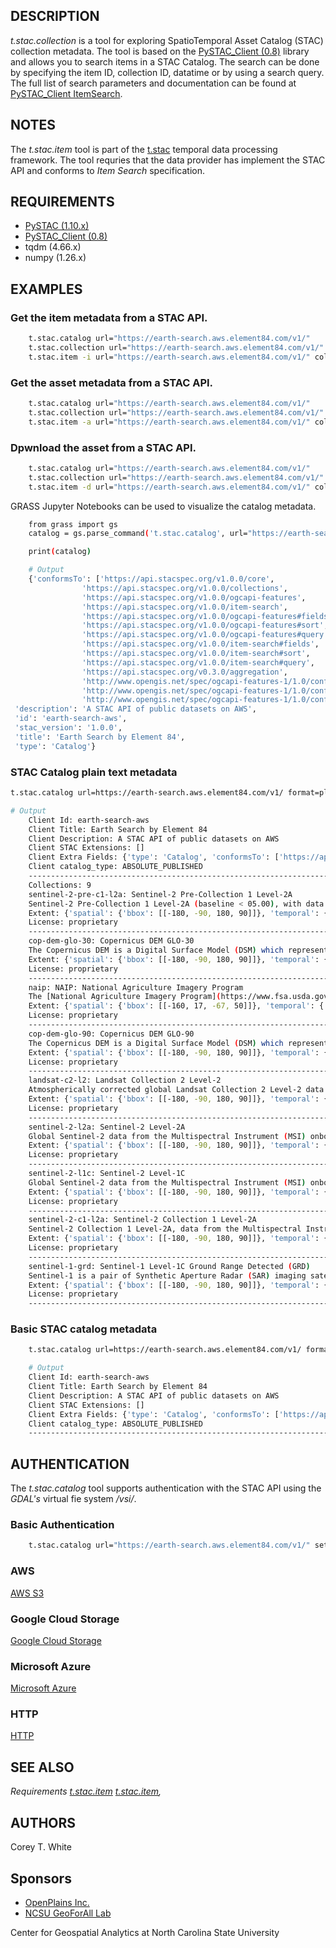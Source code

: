 ## DESCRIPTION

*t.stac.collection* is a tool for exploring SpatioTemporal Asset Catalog
(STAC) collection metadata. The tool is based on the [PySTAC\_Client
(0.8)](https://pystac-client.readthedocs.io/en/stable/) library and
allows you to search items in a STAC Catalog. The search can be done by
specifying the item ID, collection ID, datatime or by using a search
query. The full list of search parameters and documentation can be found
at [PySTAC\_Client
ItemSearch](https://pystac-client.readthedocs.io/en/stable/api.html#item-search).

## NOTES

The *t.stac.item* tool is part of the
[t.stac](https://grass.osgeo.org/grass-stable/manuals/t.stac.html)
temporal data processing framework. The tool requries that the data
provider has implement the STAC API and conforms to *Item Search*
specification.

## REQUIREMENTS

  - [PySTAC
    (1.10.x)](https://pystac.readthedocs.io/en/stable/installation.html)
  - [PySTAC\_Client
    (0.8)](https://pystac-client.readthedocs.io/en/stable/)
  - tqdm (4.66.x)
  - numpy (1.26.x)

## EXAMPLES

### Get the item metadata from a STAC API.

```sh
    t.stac.catalog url="https://earth-search.aws.element84.com/v1/"
    t.stac.collection url="https://earth-search.aws.element84.com/v1/" collection_id="sentinel-2-l2a"
    t.stac.item -i url="https://earth-search.aws.element84.com/v1/" collection_id="sentinel-2-l2a" item_id="S2B_36QWD_20220301_0_L2A"
```

### Get the asset metadata from a STAC API.

```sh
    t.stac.catalog url="https://earth-search.aws.element84.com/v1/"
    t.stac.collection url="https://earth-search.aws.element84.com/v1/" collection_id="sentinel-2-l2a"
    t.stac.item -a url="https://earth-search.aws.element84.com/v1/" collection_id="sentinel-2-l2a" item_id="S2B_36QWD_20220301_0_L2A"
```

### Dpwnload the asset from a STAC API.

```sh
    t.stac.catalog url="https://earth-search.aws.element84.com/v1/"
    t.stac.collection url="https://earth-search.aws.element84.com/v1/" collection_id="sentinel-2-l2a"
    t.stac.item -d url="https://earth-search.aws.element84.com/v1/" collection_id="sentinel-2-l2a" item_id="S2B_36QWD_20220301_0_L2A"
```

GRASS Jupyter Notebooks can be used to visualize the catalog metadata.

```sh
    from grass import gs
    catalog = gs.parse_command('t.stac.catalog', url="https://earth-search.aws.element84.com/v1/")

    print(catalog)

    # Output
    {'conformsTo': ['https://api.stacspec.org/v1.0.0/core',
                'https://api.stacspec.org/v1.0.0/collections',
                'https://api.stacspec.org/v1.0.0/ogcapi-features',
                'https://api.stacspec.org/v1.0.0/item-search',
                'https://api.stacspec.org/v1.0.0/ogcapi-features#fields',
                'https://api.stacspec.org/v1.0.0/ogcapi-features#sort',
                'https://api.stacspec.org/v1.0.0/ogcapi-features#query',
                'https://api.stacspec.org/v1.0.0/item-search#fields',
                'https://api.stacspec.org/v1.0.0/item-search#sort',
                'https://api.stacspec.org/v1.0.0/item-search#query',
                'https://api.stacspec.org/v0.3.0/aggregation',
                'http://www.opengis.net/spec/ogcapi-features-1/1.0/conf/core',
                'http://www.opengis.net/spec/ogcapi-features-1/1.0/conf/oas30',
                'http://www.opengis.net/spec/ogcapi-features-1/1.0/conf/geojson'],
 'description': 'A STAC API of public datasets on AWS',
 'id': 'earth-search-aws',
 'stac_version': '1.0.0',
 'title': 'Earth Search by Element 84',
 'type': 'Catalog'}
```

### STAC Catalog plain text metadata

```sh
t.stac.catalog url=https://earth-search.aws.element84.com/v1/ format=plain

# Output
    Client Id: earth-search-aws
    Client Title: Earth Search by Element 84
    Client Description: A STAC API of public datasets on AWS
    Client STAC Extensions: []
    Client Extra Fields: {'type': 'Catalog', 'conformsTo': ['https://api.stacspec.org/v1.0.0/core', 'https://api.stacspec.org/v1.0.0/collections', 'https://api.stacspec.org/v1.0.0/ogcapi-features', 'https://api.stacspec.org/v1.0.0/item-search', 'https://api.stacspec.org/v1.0.0/ogcapi-features#fields', 'https://api.stacspec.org/v1.0.0/ogcapi-features#sort', 'https://api.stacspec.org/v1.0.0/ogcapi-features#query', 'https://api.stacspec.org/v1.0.0/item-search#fields', 'https://api.stacspec.org/v1.0.0/item-search#sort', 'https://api.stacspec.org/v1.0.0/item-search#query', 'https://api.stacspec.org/v0.3.0/aggregation', 'http://www.opengis.net/spec/ogcapi-features-1/1.0/conf/core', 'http://www.opengis.net/spec/ogcapi-features-1/1.0/conf/oas30', 'http://www.opengis.net/spec/ogcapi-features-1/1.0/conf/geojson']}
    Client catalog_type: ABSOLUTE_PUBLISHED
    ---------------------------------------------------------------------------
    Collections: 9
    sentinel-2-pre-c1-l2a: Sentinel-2 Pre-Collection 1 Level-2A
    Sentinel-2 Pre-Collection 1 Level-2A (baseline < 05.00), with data and metadata matching collection sentinel-2-c1-l2a
    Extent: {'spatial': {'bbox': [[-180, -90, 180, 90]]}, 'temporal': {'interval': [['2015-06-27T10:25:31.456000Z', None]]}}
    License: proprietary
    ---------------------------------------------------------------------------
    cop-dem-glo-30: Copernicus DEM GLO-30
    The Copernicus DEM is a Digital Surface Model (DSM) which represents the surface of the Earth including buildings, infrastructure and vegetation. GLO-30 Public provides limited worldwide coverage at 30 meters because a small subset of tiles covering specific countries are not yet released to the public by the Copernicus Programme.
    Extent: {'spatial': {'bbox': [[-180, -90, 180, 90]]}, 'temporal': {'interval': [['2021-04-22T00:00:00Z', '2021-04-22T00:00:00Z']]}}
    License: proprietary
    ---------------------------------------------------------------------------
    naip: NAIP: National Agriculture Imagery Program
    The [National Agriculture Imagery Program](https://www.fsa.usda.gov/programs-and-services/aerial-photography/imagery-programs/naip-imagery/) (NAIP) provides U.S.-wide, high-resolution aerial imagery, with four spectral bands (R, G, B, IR).  NAIP is administered by the [Aerial Field Photography Office](https://www.fsa.usda.gov/programs-and-services/aerial-photography/) (AFPO) within the [US Department of Agriculture](https://www.usda.gov/) (USDA).  Data are captured at least once every three years for each state.  This dataset represents NAIP data from 2010-present, in [cloud-optimized GeoTIFF](https://www.cogeo.org/) format.
    Extent: {'spatial': {'bbox': [[-160, 17, -67, 50]]}, 'temporal': {'interval': [['2010-01-01T00:00:00Z', '2022-12-31T00:00:00Z']]}}
    License: proprietary
    ---------------------------------------------------------------------------
    cop-dem-glo-90: Copernicus DEM GLO-90
    The Copernicus DEM is a Digital Surface Model (DSM) which represents the surface of the Earth including buildings, infrastructure and vegetation. GLO-90 provides worldwide coverage at 90 meters.
    Extent: {'spatial': {'bbox': [[-180, -90, 180, 90]]}, 'temporal': {'interval': [['2021-04-22T00:00:00Z', '2021-04-22T00:00:00Z']]}}
    License: proprietary
    ---------------------------------------------------------------------------
    landsat-c2-l2: Landsat Collection 2 Level-2
    Atmospherically corrected global Landsat Collection 2 Level-2 data from the Thematic Mapper (TM) onboard Landsat 4 and 5, the Enhanced Thematic Mapper Plus (ETM+) onboard Landsat 7, and the Operational Land Imager (OLI) and Thermal Infrared Sensor (TIRS) onboard Landsat 8 and 9.
    Extent: {'spatial': {'bbox': [[-180, -90, 180, 90]]}, 'temporal': {'interval': [['1982-08-22T00:00:00Z', None]]}}
    License: proprietary
    ---------------------------------------------------------------------------
    sentinel-2-l2a: Sentinel-2 Level-2A
    Global Sentinel-2 data from the Multispectral Instrument (MSI) onboard Sentinel-2
    Extent: {'spatial': {'bbox': [[-180, -90, 180, 90]]}, 'temporal': {'interval': [['2015-06-27T10:25:31.456000Z', None]]}}
    License: proprietary
    ---------------------------------------------------------------------------
    sentinel-2-l1c: Sentinel-2 Level-1C
    Global Sentinel-2 data from the Multispectral Instrument (MSI) onboard Sentinel-2
    Extent: {'spatial': {'bbox': [[-180, -90, 180, 90]]}, 'temporal': {'interval': [['2015-06-27T10:25:31.456000Z', None]]}}
    License: proprietary
    ---------------------------------------------------------------------------
    sentinel-2-c1-l2a: Sentinel-2 Collection 1 Level-2A
    Sentinel-2 Collection 1 Level-2A, data from the Multispectral Instrument (MSI) onboard Sentinel-2
    Extent: {'spatial': {'bbox': [[-180, -90, 180, 90]]}, 'temporal': {'interval': [['2015-06-27T10:25:31.456000Z', None]]}}
    License: proprietary
    ---------------------------------------------------------------------------
    sentinel-1-grd: Sentinel-1 Level-1C Ground Range Detected (GRD)
    Sentinel-1 is a pair of Synthetic Aperture Radar (SAR) imaging satellites launched in 2014 and 2016 by the European Space Agency (ESA). Their 6 day revisit cycle and ability to observe through clouds makes this dataset perfect for sea and land monitoring, emergency response due to environmental disasters, and economic applications. This dataset represents the global Sentinel-1 GRD archive, from beginning to the present, converted to cloud-optimized GeoTIFF format.
    Extent: {'spatial': {'bbox': [[-180, -90, 180, 90]]}, 'temporal': {'interval': [['2014-10-10T00:28:21Z', None]]}}
    License: proprietary
    ---------------------------------------------------------------------------
```

### Basic STAC catalog metadata

```sh
    t.stac.catalog url=https://earth-search.aws.element84.com/v1/ format=plain -b

    # Output
    Client Id: earth-search-aws
    Client Title: Earth Search by Element 84
    Client Description: A STAC API of public datasets on AWS
    Client STAC Extensions: []
    Client Extra Fields: {'type': 'Catalog', 'conformsTo': ['https://api.stacspec.org/v1.0.0/core', 'https://api.stacspec.org/v1.0.0/collections', 'https://api.stacspec.org/v1.0.0/ogcapi-features', 'https://api.stacspec.org/v1.0.0/item-search', 'https://api.stacspec.org/v1.0.0/ogcapi-features#fields', 'https://api.stacspec.org/v1.0.0/ogcapi-features#sort', 'https://api.stacspec.org/v1.0.0/ogcapi-features#query', 'https://api.stacspec.org/v1.0.0/item-search#fields', 'https://api.stacspec.org/v1.0.0/item-search#sort', 'https://api.stacspec.org/v1.0.0/item-search#query', 'https://api.stacspec.org/v0.3.0/aggregation', 'http://www.opengis.net/spec/ogcapi-features-1/1.0/conf/core', 'http://www.opengis.net/spec/ogcapi-features-1/1.0/conf/oas30', 'http://www.opengis.net/spec/ogcapi-features-1/1.0/conf/geojson']}
    Client catalog_type: ABSOLUTE_PUBLISHED
    ---------------------------------------------------------------------------

```

## AUTHENTICATION

The *t.stac.catalog* tool supports authentication with the STAC API
using the *GDAL's* virtual fie system */vsi/*.

### Basic Authentication

```sh
    t.stac.catalog url="https://earth-search.aws.element84.com/v1/" settings="user:password"
```

### AWS

[AWS
S3](https://gdal.org/user/virtual_file_systems.html#vsis3-aws-s3-files)

### Google Cloud Storage

[Google Cloud
Storage](https://gdal.org/user/virtual_file_systems.html#vsigs-google-cloud-storage-files)

### Microsoft Azure

[Microsoft
Azure](https://gdal.org/user/virtual_file_systems.html#vsiaz-microsoft-azure-blob-files)

### HTTP

[HTTP](https://gdal.org/user/virtual_file_systems.html#vsicurl-http-https-ftp-files-random-access)

## SEE ALSO

*Requirements
[t.stac.item](https://grass.osgeo.org/grass-stable/manuals/t.stac.item)
[t.stac.item](https://grass.osgeo.org/grass-stable/manuals/t.stac.item.html),*

## AUTHORS

Corey T. White  

## Sponsors

  - [OpenPlains Inc.](https://openplains.com)
  - [NCSU GeoForAll Lab](https://geospatial.ncsu.edu/geoforall/)

Center for Geospatial Analytics at North Carolina State University
